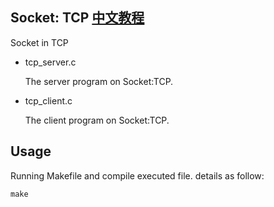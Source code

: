 Socket: TCP [中文教程](https://biscuitos.github.io/blog/application_SOCKET_TCP/) 
----------------------------

Socket in TCP

* tcp_server.c

  The server program on Socket:TCP.

* tcp_client.c

  The client program on Socket:TCP.


## Usage

Running Makefile and compile executed file. details as follow:

```
make
```
